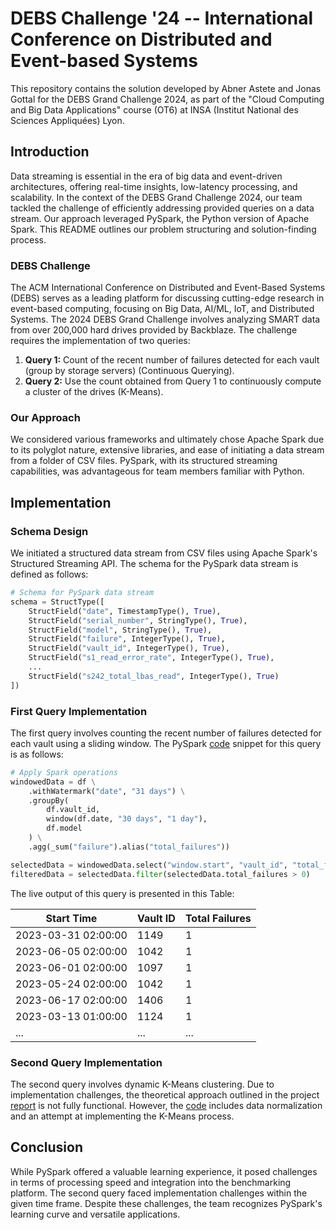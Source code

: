 # DEBS Challenge '24 -- International Conference on Distributed and Event-based Systems

This repository contains the solution developed by Abner Astete and Jonas Gottal for the DEBS Grand Challenge 2024, as part of the "Cloud Computing and Big Data Applications" course (OT6) at INSA (Institut National des Sciences Appliquées) Lyon.

## Introduction

Data streaming is essential in the era of big data and event-driven architectures, offering real-time insights, low-latency processing, and scalability. In the context of the DEBS Grand Challenge 2024, our team tackled the challenge of efficiently addressing provided queries on a data stream. Our approach leveraged PySpark, the Python version of Apache Spark. This README outlines our problem structuring and solution-finding process.

### DEBS Challenge

The ACM International Conference on Distributed and Event-Based Systems (DEBS) serves as a leading platform for discussing cutting-edge research in event-based computing, focusing on Big Data, AI/ML, IoT, and Distributed Systems. The 2024 DEBS Grand Challenge involves analyzing SMART data from over 200,000 hard drives provided by Backblaze. The challenge requires the implementation of two queries:

1. **Query 1:** Count of the recent number of failures detected for each vault (group by storage servers) (Continuous Querying).
2. **Query 2:** Use the count obtained from Query 1 to continuously compute a cluster of the drives (K-Means).

### Our Approach

We considered various frameworks and ultimately chose Apache Spark due to its polyglot nature, extensive libraries, and ease of initiating a data stream from a folder of CSV files. PySpark, with its structured streaming capabilities, was advantageous for team members familiar with Python.

## Implementation

### Schema Design

We initiated a structured data stream from CSV files using Apache Spark's Structured Streaming API. The schema for the PySpark data stream is defined as follows:

```python
# Schema for PySpark data stream
schema = StructType([
    StructField("date", TimestampType(), True),
    StructField("serial_number", StringType(), True),
    StructField("model", StringType(), True),
    StructField("failure", IntegerType(), True),
    StructField("vault_id", IntegerType(), True),
    StructField("s1_read_error_rate", IntegerType(), True),
    ...
    StructField("s242_total_lbas_read", IntegerType(), True)
])
```

### First Query Implementation
The first query involves counting the recent number of failures detected for each vault using a sliding window. The PySpark [code](https://github.com/trashpanda-ai/Cloud-Computing-and-Big-Data-Applications/blob/0f9a8f9bd469ab7449575927856e6b02cc41f358/api/all_api.py) snippet for this query is as follows:

```python
# Apply Spark operations
windowedData = df \
    .withWatermark("date", "31 days") \
    .groupBy(
        df.vault_id,
        window(df.date, "30 days", "1 day"),
        df.model
    ) \
    .agg(_sum("failure").alias("total_failures"))

selectedData = windowedData.select("window.start", "vault_id", "total_failures")
filteredData = selectedData.filter(selectedData.total_failures > 0)
```

The live output of this query is presented in this Table:


| Start Time           | Vault ID | Total Failures |
|----------------------|----------|----------------|
| 2023-03-31 02:00:00  | 1149     | 1              |
| 2023-06-05 02:00:00  | 1042     | 1              |
| 2023-06-01 02:00:00  | 1097     | 1              |
| 2023-05-24 02:00:00  | 1042     | 1              |
| 2023-06-17 02:00:00  | 1406     | 1              |
| 2023-03-13 01:00:00  | 1124     | 1              |
| ...                  | ...      | ...            |


### Second Query Implementation
The second query involves dynamic K-Means clustering. Due to implementation challenges, the theoretical approach outlined in the project [report](https://www.overleaf.com/read/bngdyswhtzyp#929bac) is not fully functional. However, the [code](https://github.com/trashpanda-ai/Cloud-Computing-and-Big-Data-Applications/blob/c25a31f4f10fc60293f8c88a273c3efc88915c13/DEBS%20Challenge.ipynb) includes data normalization and an attempt at implementing the K-Means process.

## Conclusion
While PySpark offered a valuable learning experience, it posed challenges in terms of processing speed and integration into the benchmarking platform. The second query faced implementation challenges within the given time frame. Despite these challenges, the team recognizes PySpark's learning curve and versatile applications.
